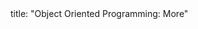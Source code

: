 <frontmatter>
title: "Object Oriented Programming: More"
</frontmatter>

<include src="navbar.md" boilerplate />

<include src="container-inPage-asFlat.md" boilerplate />